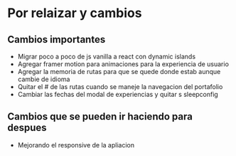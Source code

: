 # Por relaizar y cambios

## Cambios importantes

- Migrar poco a poco de js vanilla a react con dynamic islands
- Agregar framer motion para animaciones para la experiencia de usuario
- Agregar la memoria de rutas para que se quede donde estab aunque cambie de idioma
- Quitar el # de las rutas cuando se maneje la navegacion del portafolio
- Cambiar las fechas del modal de experiencias y quitar s sleepconfig

## Cambios que se pueden ir haciendo para despues

- Mejorando el responsive de la apliacion
